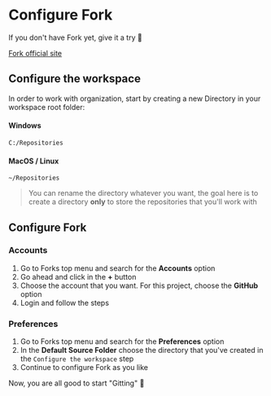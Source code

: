 # Configure Fork

If you don't have Fork yet, give it a try 👀

[Fork official site](https://git-fork.com)

## Configure the workspace

In order to work with organization, start by creating a new Directory in your workspace root folder:

#### Windows

`C:/Repositories`

#### MacOS / Linux

`~/Repositories`

> You can rename the directory whatever you want, the goal here is to create a directory **only** to store the repositories that you'll work with

## Configure Fork

### Accounts

1. Go to Forks top menu and search for the **Accounts** option
1. Go ahead and click in the **+** button
1. Choose the account that you want. For this project, choose the **GitHub** option
1. Login and follow the steps

### Preferences

1. Go to Forks top menu and search for the **Preferences** option
1. In the **Default Source Folder** choose the directory that you've created in the `Configure the workspace` step
1. Continue to configure Fork as you like

Now, you are all good to start "Gitting" 🤩